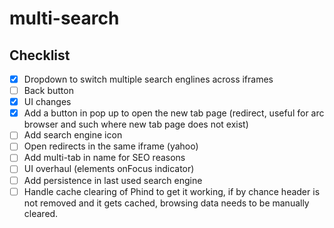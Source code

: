 # multi-search

## Checklist

- [x] Dropdown to switch multiple search englines across iframes
- [ ] Back button
- [x] UI changes
- [x] Add a button in pop up to open the new tab page (redirect, useful for arc browser and such where new tab page does not exist)
- [ ] Add search engine icon
- [ ] Open redirects in the same iframe (yahoo)
- [ ] Add multi-tab in name for SEO reasons
- [ ] UI overhaul (elements onFocus indicator)
- [ ] Add persistence in last used search engine
- [ ] Handle cache clearing of Phind to get it working, if by chance header is not removed and it gets cached, browsing data needs to be manually cleared.
